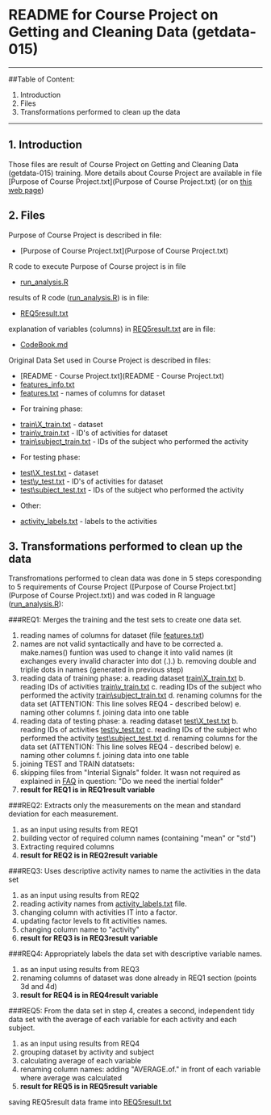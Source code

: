 # README for Course Project on Getting and Cleaning Data (getdata-015)


***
##Table of Content:

1. Introduction
2. Files
3. Transformations performed to clean up the data

***



## 1. Introduction

Those files are result of Course Project on Getting and Cleaning Data (getdata-015) training. More details about Course Project are available in file [Purpose of Course Project.txt](Purpose of Course Project.txt) (or on [this web page](https://class.coursera.org/getdata-015/human_grading/view/courses/973502/assessments/3/submissions))

## 2. Files

Purpose of Course Project is described in file:

* [Purpose of Course Project.txt](Purpose of Course Project.txt)

R code to execute Purpose of Course project is in file

* [run_analysis.R](run_analysis.R)

results of R code ([run_analysis.R](run_analysis.R)) is in file:

* [REQ5result.txt](REQ5result.txt)

explanation of variables (columns) in [REQ5result.txt](REQ5result.txt) are in file:

* [CodeBook.md](CodeBook.md)

Original Data Set used in Course Project is described in files:

* [README - Course Project.txt](README - Course Project.txt)
* [features_info.txt](features_info.txt)
* [features.txt](features.txt) - names of columns for dataset

- For training phase:

* [train\\X_train.txt](train\X_train.txt) - dataset
* [train\\y_train.txt](train\y_train.txt) - ID's of activities for dataset
* [train\\subject_train.txt](train\subject_train.txt) - IDs of the subject who performed the activity

- For testing phase:

* [test\\X_test.txt](test\X_test.txt) - dataset
* [test\\y_test.txt](test\y_test.txt) - ID's of activities for dataset
* [test\\subject_test.txt](test\subject_test.txt) - IDs of the subject who performed the activity

- Other:

* [activity_labels.txt](activity_labels.txt) - labels to the activities


## 3. Transformations performed to clean up the data 

Transfromations performed to clean data was done in 5 steps coresponding to 5 requirements of Course Project ([Purpose of Course Project.txt](Purpose of Course Project.txt)) and was coded in R language ([run_analysis.R](run_analysis.R)):

###REQ1: Merges the training and the test sets to create one data set.

1. reading names of columns for dataset (file [features.txt](features.txt))
2. names are not valid syntactically and have to be corrected
    a. make.names() funtion was used to change it into valid names (it exchanges every invalid character into dot (.).)
    b. removing double and triplie dots in names (generated in previous step)
3. reading data of training phase:
    a. reading dataset [train\\X_train.txt](train\X_train.txt)
    b. reading IDs of activities [train\\y_train.txt](train\y_train.txt)
    c. reading IDs of the subject who performed the activity [train\\subject_train.txt](train\subject_train.txt)
    d. renaming columns for the data set (ATTENTION: This line solves REQ4 - described below)
    e. naming other columns
    f. joining data into one table
4. reading data of testing phase:
    a. reading dataset [test\\X_test.txt](test\X_test.txt)
    b. reading IDs of activities [test\\y_test.txt](test\y_test.txt)
    c. reading IDs of the subject who performed the activity [test\\subject_test.txt](test\subject_test.txt)
    d. renaming columns for the data set (ATTENTION: This line solves REQ4 - described below)
    e. naming other columns
    f. joining data into one table
5. joining TEST and TRAIN datatsets:
6. skipping files from "Interial Signals" folder. It wasn not required as explained in [FAQ](https://class.coursera.org/getdata-015/forum/thread?thread_id=26) in question: "Do we need the inertial folder"
7. **result for REQ1 is in REQ1result variable**


###REQ2: Extracts only the measurements on the mean and standard deviation for each measurement. 

1. as an input using results from REQ1
2. building vector of required column names (containing "mean" or "std")
3. Extracting required columns
4. **result for REQ2 is in REQ2result variable**


###REQ3: Uses descriptive activity names to name the activities in the data set

1. as an input using results from REQ2
2. reading activity names from [activity_labels.txt](activity_labels.txt) file.
3. changing column with activities IT into a factor.
4. updating factor levels to fit activities names.
5. changing column name to "activity"
6. **result for REQ3 is in REQ3result variable**


###REQ4: Appropriately labels the data set with descriptive variable names. 

1. as an input using results from REQ3
2. renaming columns of dataset was done already in REQ1 section (points 3d and 4d)
3. **result for REQ4 is in REQ4result variable**


###REQ5: From the data set in step 4, creates a second, independent tidy data set with the average of each variable for each activity and each subject.

1. as an input using results from REQ4
2. grouping dataset by activity and subject
3. calculating average of each variable
4. renaming column names: adding "AVERAGE.of." in front of each variable where average was calculated
5. **result for REQ5 is in REQ5result variable**

saving REQ5result data frame into [REQ5result.txt](REQ5result.txt)